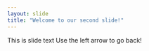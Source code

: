 ```yaml
---
layout: slide
title: "Welcome to our second slide!"
---
```

This is slide text
Use the left arrow to go back!
